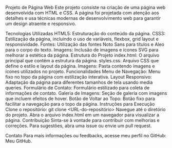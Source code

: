 Projeto de Página Web
Este projeto consiste na criação de uma página web desenvolvida com HTML e CSS. A página foi projetada com atenção aos detalhes e usa técnicas modernas de desenvolvimento web para garantir um design atraente e responsivo.

Tecnologias Utilizadas
HTML5: Estruturação do conteúdo da página.
CSS3: Estilização da página, incluindo o uso de variáveis, flexbox, grid layout e responsividade.
Fontes: Utilização das fontes Noto Sans para títulos e Aleo para o corpo do texto.
Imagens: Inclusão de imagens e ícones SVG para melhorar a estética da página.
Estrutura do Projeto
index.html: O arquivo principal que contém a estrutura da página.
styles.css: Arquivo CSS que define o estilo e layout da página.
Imagens: Pasta contendo imagens e ícones utilizados no projeto.
Funcionalidades
Menu de Navegação: Menu fixo no topo da página com estilização interativa.
Layout Responsivo: Adaptação da página para diferentes tamanhos de tela usando media queries.
Formulário de Contato: Formulário estilizado para coleta de informações de contato.
Galeria de Imagens: Seção de galeria com imagens que incluem efeitos de hover.
Botão de Voltar ao Topo: Botão fixo para facilitar a navegação para o topo da página.
Instruções para Execução
Clone o repositório: git clone <URL-do-repositório>
Navegue até o diretório do projeto.
Abra o arquivo index.html em um navegador para visualizar a página.
Contribuição
Sinta-se à vontade para contribuir com melhorias e correções. Para sugestões, abra uma issue ou envie um pull request.

Contato
Para mais informações ou feedbacks, acesse meu perfil no GitHub: Meu GitHub.
